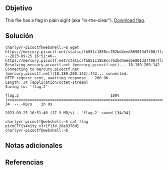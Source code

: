 ## Objetivo
This file has a flag in plain sight (aka "in-the-clear"). [Download flag](https://mercury.picoctf.net/static/fb851c1858cc762bd4eed569013d7f00/flag).
## Solución
```
charlyvr-picoctf@webshell:~$ wget https://mercury.picoctf.net/static/fb851c1858cc762bd4eed569013d7f00/flag
--2023-09-25 16:51:40--  https://mercury.picoctf.net/static/fb851c1858cc762bd4eed569013d7f00/flag
Resolving mercury.picoctf.net (mercury.picoctf.net)... 18.189.209.142
Connecting to mercury.picoctf.net (mercury.picoctf.net)|18.189.209.142|:443... connected.
HTTP request sent, awaiting response... 200 OK
Length: 34 [application/octet-stream]
Saving to: 'flag.2'

flag.2                                         100%[====================================================================================================>]      34  --.-KB/s    in 0s      

2023-09-25 16:51:40 (17.9 MB/s) - 'flag.2' saved [34/34]

charlyvr-picoctf@webshell:~$ cat flag
picoCTF{s4n1ty_v3r1f13d_28e8376d}
charlyvr-picoctf@webshell:~$ 
```
## Notas adicionales
## Referencias
